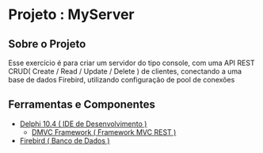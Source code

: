 <h1>Projeto : MyServer</h1>
<h2>Sobre o Projeto</h2>
<p> Esse exercício é para criar um servidor do tipo console, com uma API REST CRUD( Create / Read / Update / Delete ) de clientes, conectando a uma base de dados Firebird, utilizando configuração de pool de conexões</p>

<h2>Ferramentas e Componentes</h2>

* [Delphi 10.4 ( IDE de Desenvolvimento )]()  
  * [DMVC Framework ( Framework MVC REST )]() 
* [Firebird ( Banco de Dados )]()   
